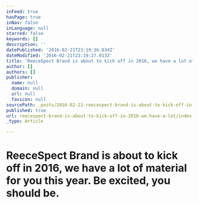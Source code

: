 ```yaml
---
inFeed: true
hasPage: true
inNav: false
inLanguage: null
starred: false
keywords: []
description: ''
datePublished: '2016-02-21T23:19:36.834Z'
dateModified: '2016-02-21T23:19:27.013Z'
title: 'ReeceSpect Brand is about to kick off in 2016, we have a lot of material for you this year. Be excited, you should be.'
author: []
authors: []
publisher:
  name: null
  domain: null
  url: null
  favicon: null
sourcePath: _posts/2016-02-21-reecespect-brand-is-about-to-kick-off-in-2016-we-have-a-lot.md
published: true
url: reecespect-brand-is-about-to-kick-off-in-2016-we-have-a-lot/index.html
_type: Article

---
```

# ReeceSpect Brand is about to kick off in 2016, we have a lot of material for you this year. Be excited, you should be.